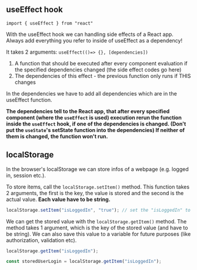 ## useEffect hook

`import { useEffect } from "react"`

With the useEffect hook we can handling side effects of a React app. Always add everything you refer to inside of useEffect as a dependency!

It takes 2 arguments: `useEffect(()=> {}, [dependencies])`

 1. A function that should be executed after every component evaluation if the specified dependencies changed (the side effect codes go here)
 2. The dependencies of this effect -  the previous function only runs if THIS changes

 In the dependencies we have to add all dependencies which are in the useEffect function.

 **The dependencies tell to the React app, that after every specified component (where the `useEffect` is used) execution rerun the function inside the `useEffect` hook, if one of the dependencies is changed. (Don't put the `useState`'s setState function into the dependencies) If neither of them is changed, the function won't run.**


 ## localStorage

 In the browser's localStorage we can store infos of a webpage (e.g. logged in, session etc.).

 To store items, call the `localStorage.setItem()` method. This function takes 2 arguments, the first is the key, the value is stored and the second is the actual value. **Each value have to be string.**

 ```js
 localStorage.setItem("isLoggedIn", "true"); // set the "isLoggedIn" to "true"
 ```

 We can get the stored value with the `localStorage.getItem()` method. The method takes 1 argument, which is the key of the stored value (and have to be string).
 We can also save this value to a variable for future purposes (like authorization, validation etc).

 ```js
 localStorage.getItem("isLoggedIn");

 const storedUserLogin = localStorage.getItem("isLoggedIn");
 ```